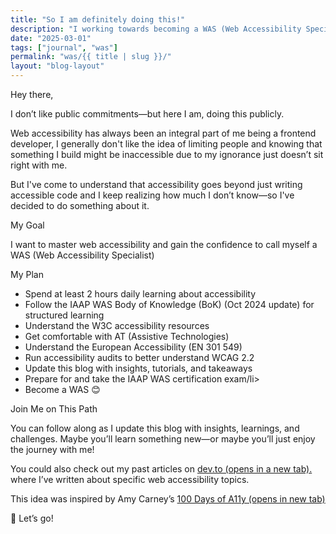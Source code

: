 ```yaml
---
title: "So I am definitely doing this!"
description: "I working towards becoming a WAS (Web Accessibility Specialist)"
date: "2025-03-01"
tags: ["journal", "was"]
permalink: "was/{{ title | slug }}/"
layout: "blog-layout"
---
```


<div class="text-xl/8 space-y-6">
  <p class="text-2xl font-semibold">Hey there,</p>
  <p>I don’t like public commitments—but here I am, doing this publicly.</p>
  <p>Web accessibility has always been an integral part of me being a frontend developer, I generally don't like the idea of <span class="font-semibold italic">limiting people</span> and knowing that something I build might be <span class="font-semibold italic">inaccessible</span> due to my ignorance just doesn’t sit right with me.</p>
  <p>But I've come to understand that <span class="font-semibold italic"> accessibility goes beyond just writing accessible code </span> and I keep realizing how much I don’t know—so I've decided to do something about it.</p>
  <p class="text-2xl font-semibold">My Goal</p>
  <p>I want to master web accessibility and gain the confidence to call myself a <abbr>WAS</abbr> (Web Accessibility Specialist)</p>
  <p class="text-2xl font-semibold">My Plan</p>
  <ul class="list-disc space-y-2 ml-10">
    <li>Spend at least 2 hours daily learning about accessibility</li>
    <li>Follow the IAAP WAS Body of Knowledge (BoK) (Oct 2024 update) for structured learning</li>
    <li>Understand the W3C accessibility resources</li>
    <li>Get comfortable with <abbr>AT</abbr> (Assistive Technologies)</li>
    <li>Understand the European Accessibility (EN 301 549)</li>
    <li>Run accessibility audits to better understand WCAG 2.2</li>
    <li>Update this blog with insights, tutorials, and takeaways</li>
    <li>Prepare for and take the IAAP WAS certification exam/li>
    <li>Become a WAS <span aria-hidden="true">😊</span></li>
  </ul>
   <p class="text-2xl font-semibold">Join Me on This Path</p>
  <p>You can follow along as I update this blog with insights, learnings, and challenges. Maybe you’ll learn something new—or maybe you’ll just enjoy the journey with me! </p>
  <p>You could also check out my past articles on <a href="https://dev.to/ilizette" target="_blank">dev.to (opens in a new tab).</a> where I’ve written about specific web accessibility topics.</p>
  <p>This idea was inspired by Amy Carney’s <a href="https://100daysofa11y.com/" target="_blank">100 Days of A11y (opens in new tab)</a></p>
  <p><span aria-hidden="true">🚀</span> Let’s go!</p>
<div>
